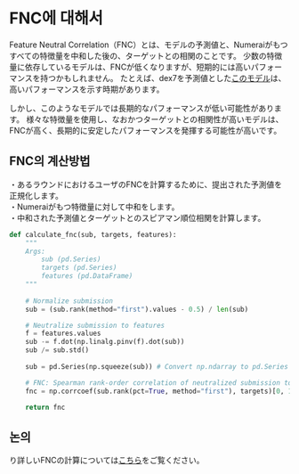 # FNC에 대해서

Feature Neutral Correlation（FNC）とは、モデルの予測値と、Numeraiがもつすべての特徴量を中和した後の、ターゲットとの相関のことです。 少数の特徴量に依存しているモデルは、FNCが低くなりますが、短期的には高いパフォーマンスを持つかもしれません。 たとえば、dex7を予測値とした[このモデル](https://numer.ai/uki\_monitor1/submissions)は、高いパフォーマンスを示す時期があります。

しかし、このようなモデルでは長期的なパフォーマンスが低い可能性があります。 様々な特徴量を使用し、なおかつターゲットとの相関性が高いモデルは、FNCが高く、長期的に安定したパフォーマンスを発揮する可能性が高いです。

## FNC의 계산방법

・あるラウンドにおけるユーザのFNCを計算するために、提出された予測値を正規化します。\
・Numeraiがもつ特徴量に対して中和をします。\
・中和された予測値とターゲットとのスピアマン順位相関を計算します。

```python
def calculate_fnc(sub, targets, features):
    """    
    Args:
        sub (pd.Series)
        targets (pd.Series)
        features (pd.DataFrame)
    """
    
    # Normalize submission
    sub = (sub.rank(method="first").values - 0.5) / len(sub)

    # Neutralize submission to features
    f = features.values
    sub -= f.dot(np.linalg.pinv(f).dot(sub))
    sub /= sub.std()
    
    sub = pd.Series(np.squeeze(sub)) # Convert np.ndarray to pd.Series

    # FNC: Spearman rank-order correlation of neutralized submission to target
    fnc = np.corrcoef(sub.rank(pct=True, method="first"), targets)[0, 1]

    return fnc
```

## 논의

り詳しいFNCの計算については[こちら](https://forum.numer.ai/t/model-diagnostics-feature-exposure/899)をご覧ください。
